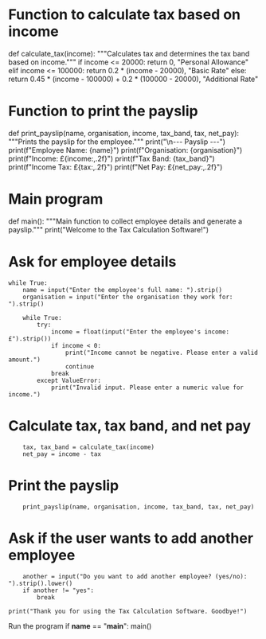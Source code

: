 # Function to calculate tax based on income
def calculate_tax(income):
    """Calculates tax and determines the tax band based on income."""
    if income <= 20000:
        return 0, "Personal Allowance"
    elif income <= 100000:
        return 0.2 * (income - 20000), "Basic Rate"
    else:
        return 0.45 * (income - 100000) + 0.2 * (100000 - 20000), "Additional Rate"
# Function to print the payslip

def print_payslip(name, organisation, income, tax_band, tax, net_pay):
    """Prints the payslip for the employee."""
    print("\n--- Payslip ---")
    print(f"Employee Name: {name}")
    print(f"Organisation: {organisation}")
    print(f"Income: £{income:,.2f}")
    print(f"Tax Band: {tax_band}")
    print(f"Income Tax: £{tax:,.2f}")
    print(f"Net Pay: £{net_pay:,.2f}")
# Main program
def main():
    """Main function to collect employee details and generate a payslip."""
    print("Welcome to the Tax Calculation Software!")
# Ask for employee details
    
    while True:
        name = input("Enter the employee's full name: ").strip()
        organisation = input("Enter the organisation they work for: ").strip()
        
        while True:
            try:
                income = float(input("Enter the employee's income: £").strip())
                if income < 0:
                    print("Income cannot be negative. Please enter a valid amount.")
                    continue
                break
            except ValueError:
                print("Invalid input. Please enter a numeric value for income.")
 # Calculate tax, tax band, and net pay
        tax, tax_band = calculate_tax(income)
        net_pay = income - tax
 # Print the payslip
        print_payslip(name, organisation, income, tax_band, tax, net_pay)
# Ask if the user wants to add another employee
        another = input("Do you want to add another employee? (yes/no): ").strip().lower()
        if another != "yes":
            break
    
    print("Thank you for using the Tax Calculation Software. Goodbye!")
Run the program
if __name__ == "__main__":
    main()

